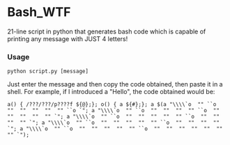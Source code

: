 # Bash_WTF
21-line script in python that generates bash code which is capable of printing any message with JUST 4 letters!

### Usage

```python script.py [message]```

Just enter the message and then copy the code obtained, then paste it in a shell. For example, if I introduced a "Hello", the code obtained would be:
```
a() { /???/???/p????f ${@};}; o() { a ${#};}; a $(a "\\\\`o  "" ``o  ""  ""  ""  ""  "" ``o `"; a "\\\\`o  "" ``o  ""  ""  ""  "" ``o  ""  ""  ""  ""  "" `"; a "\\\\`o  "" ``o  ""  ""  ""  ""  "" ``o  ""  ""  ""  "" `"; a "\\\\`o  "" ``o  ""  ""  ""  ""  "" ``o  ""  ""  ""  "" `"; a "\\\\`o  "" ``o  ""  ""  ""  ""  "" ``o  ""  ""  ""  ""  ""  ""  "" `"); 
```

